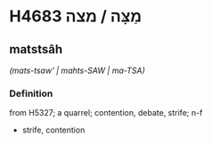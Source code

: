 # H4683 מַצָּה / מצה

## matstsâh

_(mats-tsaw' | mahts-SAW | ma-TSA)_

### Definition

from H5327; a quarrel; contention, debate, strife; n-f

- strife, contention
